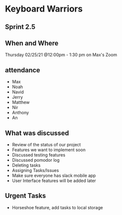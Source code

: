 # Keyboard Warriors

## Sprint 2.5

## When and Where

Thursday 02/25/21 @12:00pm -  1:30 pm on Max's Zoom

## attendance

- Max
- Noah
- Navid
- Jerry
- Matthew
- Nir
- Anthony
- An

## What was discussed

- Review of the status of our project
- Features we want to implement soon
- Discussed testing features
- Discussed pomodor log
- Deleting tasks
- Assigning Tasks/Issues
- Make sure everyone has slack mobile app
- User Interface features will be added later

## Urgent Tasks

- Horseshoe feature, add tasks to local storage 
